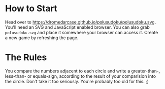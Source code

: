 # How to Start
  Head over to <https://dromedarcase.github.io/polusudoku/polusudoku.svg>. You'll need an SVG and JavaScript enabled browser. You
  can also grab `polusudoku.svg` and place it somewhere your browser can access it. Create a new game by refreshing the page.

# The Rules
  You compare the numbers adjacent to each circle and write a greater-than-, less-than- or equals-sign, according to the result of
  your comparision into the circle. Don't take it too seriously. You're probably too old for this. ;)
